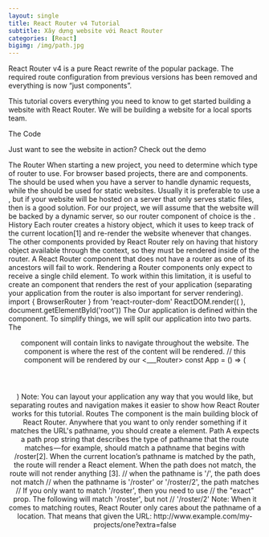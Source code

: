 ```yaml
---
layout: single
title: React Router v4 Tutorial
subtitle: Xây dựng website với React Router
categories: [React]
bigimg: /img/path.jpg
---
```

React Router v4 is a pure React rewrite of the popular package. The required route configuration from previous versions has been removed and everything is now “just components”.

This tutorial covers everything you need to know to get started building a website with React Router. We will be building a website for a local sports team.

The Code

Just want to see the website in action? Check out the demo

The Router
When starting a new project, you need to determine which type of router to use. For browser based projects, there are <BrowserRouter> and <HashRouter> components. The <BrowserRouter> should be used when you have a server to handle dynamic requests, while the <HashRouter> should be used for static websites.
Usually it is preferable to use a <BrowserRouter>, but if your website will be hosted on a server that only serves static files, then <HashRouter> is a good solution.
For our project, we will assume that the website will be backed by a dynamic server, so our router component of choice is the <BrowserRouter>.
History
Each router creates a history object, which it uses to keep track of the current location[1] and re-render the website whenever that changes. The other components provided by React Router rely on having that history object available through the context, so they must be rendered inside of the router. A React Router component that does not have a router as one of its ancestors will fail to work.
Rendering a <Router>
Router components only expect to receive a single child element. To work within this limitation, it is useful to create an <App> component that renders the rest of your application (separating your application from the router is also important for server rendering).
import { BrowserRouter } from 'react-router-dom'
ReactDOM.render((
  <BrowserRouter>
    <App />
  </BrowserRouter>
), document.getElementById('root'))
The <App>
Our application is defined within the<App> component. To simplify things, we will split our application into two parts. The <Header> component will contain links to navigate throughout the website. The <Main> component is where the rest of the content will be rendered.
// this component will be rendered by our <___Router>
const App = () => (
  <div>
    <Header />
    <Main />
  </div>
)
Note: You can layout your application any way that you would like, but separating routes and navigation makes it easier to show how React Router works for this tutorial.
Routes
The <Route> component is the main building block of React Router. Anywhere that you want to only render something if it matches the URL's pathname, you should create a <Route> element.
Path
A <Route> expects a path prop string that describes the type of pathname that the route matches — for example, <Route path='/roster'/> should match a pathname that begins with /roster[2]. When the current location’s pathname is matched by the path, the route will render a React element. When the path does not match, the route will not render anything [3].
<Route path='/roster'/>
// when the pathname is '/', the path does not match
// when the pathname is '/roster' or '/roster/2', the path matches
// If you only want to match '/roster', then you need to use
// the "exact" prop. The following will match '/roster', but not
// '/roster/2'
<Route exact path='/roster'/>
Note: When it comes to matching routes, React Router only cares about the pathname of a location. That means that given the URL:
http://www.example.com/my-projects/one?extra=false